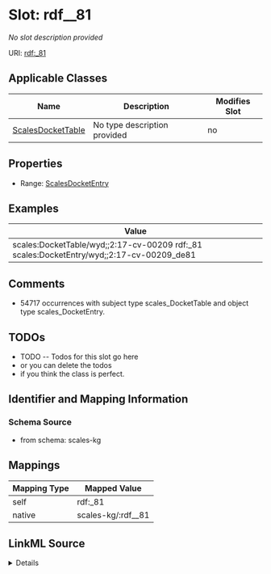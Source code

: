 

# Slot: rdf__81


_No slot description provided_





URI: [rdf:_81](http://www.w3.org/1999/02/22-rdf-syntax-ns#_81)



<!-- no inheritance hierarchy -->





## Applicable Classes

| Name | Description | Modifies Slot |
| --- | --- | --- |
| [ScalesDocketTable](../classes/ScalesDocketTable.md) | No type description provided |  no  |







## Properties

* Range: [ScalesDocketEntry](../classes/ScalesDocketEntry.md)






## Examples

| Value |
| --- |
| scales:DocketTable/wyd;;2:17-cv-00209 rdf:_81 scales:DocketEntry/wyd;;2:17-cv-00209_de81 |

## Comments

* 54717 occurrences with subject type scales_DocketTable and object type scales_DocketEntry.

## TODOs

* TODO -- Todos for this slot go here
* or you can delete the todos
* if you think the class is perfect.

## Identifier and Mapping Information







### Schema Source


* from schema: scales-kg




## Mappings

| Mapping Type | Mapped Value |
| ---  | ---  |
| self | rdf:_81 |
| native | scales-kg/:rdf__81 |




## LinkML Source

<details>
```yaml
name: rdf__81
description: No slot description provided
todos:
- TODO -- Todos for this slot go here
- or you can delete the todos
- if you think the class is perfect.
comments:
- 54717 occurrences with subject type scales_DocketTable and object type scales_DocketEntry.
examples:
- value: scales:DocketTable/wyd;;2:17-cv-00209 rdf:_81 scales:DocketEntry/wyd;;2:17-cv-00209_de81
from_schema: scales-kg
rank: 1000
slot_uri: rdf:_81
alias: rdf__81
domain_of:
- scales_DocketTable
range: scales_DocketEntry

```
</details>